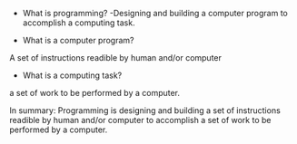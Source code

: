 - What is programming?
-Designing and building a computer program to accomplish a computing task.

- What is a computer program?

A set of instructions readible by human and/or computer

- What is a computing task?

a set of work to be performed by a computer.

In summary: Programming is designing and building a set of instructions readible by human and/or computer to accomplish a set of work to be performed by a computer.